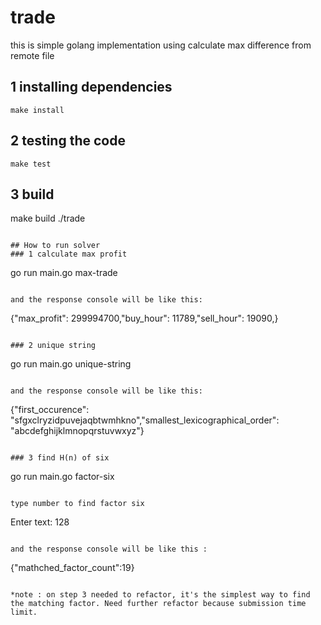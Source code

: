 # trade
this is simple golang implementation using calculate max difference from remote file

## 1 installing dependencies
```
make install
```

## 2 testing the code
```
make test
```

## 3 build
make build
./trade
```

## How to run solver
### 1 calculate max profit
```
go run main.go max-trade
```

and the response console will be like this:
```
{"max_profit": 299994700,"buy_hour": 11789,"sell_hour": 19090,}
```

### 2 unique string

```
go run main.go unique-string
```

and the response console will be like this:
```
{"first_occurence": "sfgxclryzidpuvejaqbtwmhkno","smallest_lexicographical_order": "abcdefghijklmnopqrstuvwxyz"}
```

### 3 find H(n) of six

```
go run main.go factor-six
```

type number to find factor six
```
Enter text: 128
```

and the response console will be like this :
```
{"mathched_factor_count":19}
```

*note : on step 3 needed to refactor, it's the simplest way to find the matching factor. Need further refactor because submission time limit.
